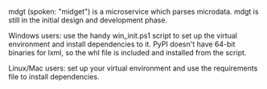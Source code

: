 mdgt (spoken: "midget") is a microservice which parses microdata.  mdgt is still
in the initial design and development phase.

Windows users: use the handy win_init.ps1 script to set up the virtual
environment and install dependencies to it. PyPI doesn't have 64-bit binaries
for lxml, so the whl file is included and installed from the script.

Linux/Mac users: set up your virtual environment and use the requirements file
to install dependencies.
